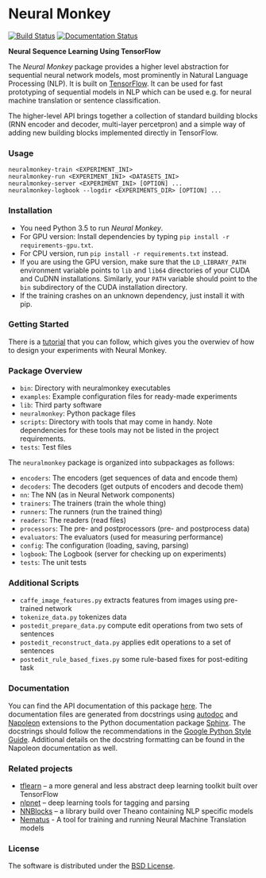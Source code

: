 # Neural Monkey

[![Build Status](https://travis-ci.org/ufal/neuralmonkey.svg?branch=master)](https://travis-ci.org/ufal/neuralmonkey)
[![Documentation Status](https://readthedocs.org/projects/neural-monkey/badge/?version=latest)](http://neural-monkey.readthedocs.io/en/latest/?badge=latest)


__Neural Sequence Learning Using TensorFlow__

The _Neural Monkey_ package provides a higher level abstraction for sequential neural network
models, most prominently in Natural Language Processing (NLP). It is built on
[TensorFlow](http://tensorflow.org/). It can be used for fast prototyping of
sequential models in NLP which can be used e.g. for neural machine translation
or sentence classification.

The higher-level API brings together a collection of standard building blocks
(RNN encoder and decoder, multi-layer percetpron) and a simple way of adding new
building blocks implemented directly in TensorFlow.

### Usage

```
neuralmonkey-train <EXPERIMENT_INI>
neuralmonkey-run <EXPERIMENT_INI> <DATASETS_INI>
neuralmonkey-server <EXPERIMENT_INI> [OPTION] ...
neuralmonkey-logbook --logdir <EXPERIMENTS_DIR> [OPTION] ...
```

### Installation

- You need Python 3.5 to run _Neural Monkey_.
- For GPU version: Install dependencies by typing `pip install -r requirements-gpu.txt`.
- For CPU version, run `pip install -r requirements.txt` instead.
- If you are using the GPU version, make sure that the `LD_LIBRARY_PATH`
  environment variable points to `lib` and `lib64` directories of your CUDA and
  CuDNN installations. Similarly, your `PATH` variable should point to the `bin`
  subdirectory of the CUDA installation directory.
- If the training crashes on an unknown dependency, just install it with pip.

### Getting Started

There is a [tutorial](http://neural-monkey.readthedocs.io/en/latest/tutorial.html) that you can follow, which gives you the overwiev
of how to design your experiments with Neural Monkey.

### Package Overview

- `bin`: Directory with neuralmonkey executables
- `examples`: Example configuration files for ready-made experiments
- `lib`: Third party software
- `neuralmonkey`: Python package files
- `scripts`: Directory with tools that may come in handy. Note dependencies for these tools may not be listed in the project requirements.
- `tests`: Test files

The `neuralmonkey` package is organized into subpackages as follows:

- `encoders`: The encoders (get sequences of data and encode them)
- `decoders`: The decoders (get outputs of encoders and decode them)
- `nn`: The NN (as in Neural Network components)
- `trainers`: The trainers (train the whole thing)
- `runners`: The runners (run the trained thing)
- `readers`: The readers (read files)
- `processors`: The pre- and postprocessors (pre- and postprocess data)
- `evaluators`: The evaluators (used for measuring performance)
- `config`: The configuration (loading, saving, parsing)
- `logbook`: The Logbook (server for checking up on experiments)
- `tests`: The unit tests

### Additional Scripts

- `caffe_image_features.py` extracts features from images using pre-trained network
- `tokenize_data.py` tokenizes data
- `postedit_prepare_data.py` compute edit operations from two sets of sentences
- `postedit_reconstruct_data.py` applies edit operations to a set of sentences
- `postedit_rule_based_fixes.py` some rule-based fixes for post-editing task


### Documentation

You can find the API documentation of this package [here](http://neural-monkey.readthedocs.io/en/latest). The documentation files are generated from docstrings using [autodoc](http://www.sphinx-doc.org/en/stable/ext/autodoc.html) and [Napoleon](https://sphinxcontrib-napoleon.readthedocs.io/en/latest/) extensions to the Python documentation package [Sphinx](http://www.sphinx-doc.org/en/stable/). The docstrings should follow the recommendations in the [Google Python Style Guide](http://google.github.io/styleguide/pyguide.html?showone=Comments#Comments). Additional details on the docstring formatting can be found in the Napoleon documentation as well.

### Related projects

- [tflearn](https://github.com/tflearn/tflearn) – a more general and less
abstract deep learning toolkit built over TensorFlow
- [nlpnet](https://github.com/erickrf/nlpnet) – deep learning tools for
tagging and parsing
- [NNBlocks](https://github.com/brmson/NNBlocks) – a library build over Theano
containing NLP specific models
- [Nematus](https://github.com/rsennrich/nematus) - A tool for training and
  running Neural Machine Translation models

### License

The software is distributed under the [BSD
License](https://opensource.org/licenses/BSD-3-Clause).

